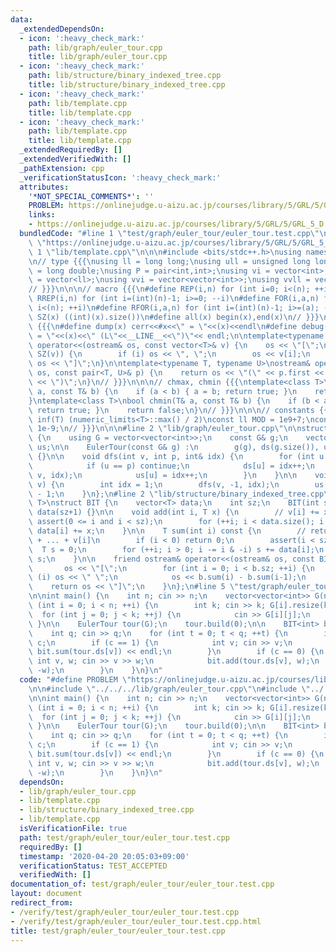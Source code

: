 ```yaml
---
data:
  _extendedDependsOn:
  - icon: ':heavy_check_mark:'
    path: lib/graph/euler_tour.cpp
    title: lib/graph/euler_tour.cpp
  - icon: ':heavy_check_mark:'
    path: lib/structure/binary_indexed_tree.cpp
    title: lib/structure/binary_indexed_tree.cpp
  - icon: ':heavy_check_mark:'
    path: lib/template.cpp
    title: lib/template.cpp
  - icon: ':heavy_check_mark:'
    path: lib/template.cpp
    title: lib/template.cpp
  _extendedRequiredBy: []
  _extendedVerifiedWith: []
  _pathExtension: cpp
  _verificationStatusIcon: ':heavy_check_mark:'
  attributes:
    '*NOT_SPECIAL_COMMENTS*': ''
    PROBLEM: https://onlinejudge.u-aizu.ac.jp/courses/library/5/GRL/5/GRL_5_D
    links:
    - https://onlinejudge.u-aizu.ac.jp/courses/library/5/GRL/5/GRL_5_D
  bundledCode: "#line 1 \"test/graph/euler_tour/euler_tour.test.cpp\"\n#define PROBLEM\
    \ \"https://onlinejudge.u-aizu.ac.jp/courses/library/5/GRL/5/GRL_5_D\"\n\n#line\
    \ 1 \"lib/template.cpp\"\n\n\n#include <bits/stdc++.h>\nusing namespace std;\n\
    \n// type {{{\nusing ll = long long;\nusing ull = unsigned long long;\nusing ld\
    \ = long double;\nusing P = pair<int,int>;\nusing vi = vector<int>;\nusing vll\
    \ = vector<ll>;\nusing vvi = vector<vector<int>>;\nusing vvll = vector<vector<ll>>;\n\
    // }}}\n\n\n// macro {{{\n#define REP(i,n) for (int i=0; i<(n); ++i)\n#define\
    \ RREP(i,n) for (int i=(int)(n)-1; i>=0; --i)\n#define FOR(i,a,n) for (int i=(a);\
    \ i<(n); ++i)\n#define RFOR(i,a,n) for (int i=(int)(n)-1; i>=(a); --i)\n\n#define\
    \ SZ(x) ((int)(x).size())\n#define all(x) begin(x),end(x)\n// }}}\n\n\n// debug\
    \ {{{\n#define dump(x) cerr<<#x<<\" = \"<<(x)<<endl\n#define debug(x) cerr<<#x<<\"\
    \ = \"<<(x)<<\" (L\"<<__LINE__<<\")\"<< endl;\n\ntemplate<typename T>\nostream&\
    \ operator<<(ostream& os, const vector<T>& v) {\n    os << \"[\";\n    REP (i,\
    \ SZ(v)) {\n        if (i) os << \", \";\n        os << v[i];\n    }\n    return\
    \ os << \"]\";\n}\n\ntemplate<typename T, typename U>\nostream& operator<<(ostream&\
    \ os, const pair<T, U>& p) {\n    return os << \"(\" << p.first << \" \" << p.second\
    \ << \")\";\n}\n// }}}\n\n\n// chmax, chmin {{{\ntemplate<class T>\nbool chmax(T&\
    \ a, const T& b) {\n    if (a < b) { a = b; return true; }\n    return false;\n\
    }\ntemplate<class T>\nbool chmin(T& a, const T& b) {\n    if (b < a) { a = b;\
    \ return true; }\n    return false;\n}\n// }}}\n\n\n// constants {{{\n#define\
    \ inf(T) (numeric_limits<T>::max() / 2)\nconst ll MOD = 1e9+7;\nconst ld EPS =\
    \ 1e-9;\n// }}}\n\n\n#line 2 \"lib/graph/euler_tour.cpp\"\n\nstruct EulerTour\
    \ {\n    using G = vector<vector<int>>;\n    const G& g;\n    vector<int> ds,\
    \ us;\n\n    EulerTour(const G& g) :\n        g(g), ds(g.size()), us(g.size())\
    \ {}\n\n    void dfs(int v, int p, int& idx) {\n        for (int u : g[v]) {\n\
    \            if (u == p) continue;\n            ds[u] = idx++;\n            dfs(u,\
    \ v, idx);\n            us[u] = idx++;\n        }\n    }\n\n    void build(int\
    \ v) {\n        int idx = 1;\n        dfs(v, -1, idx);\n        us[v] = 2 * g.size()\
    \ - 1;\n    }\n};\n#line 2 \"lib/structure/binary_indexed_tree.cpp\"\n\ntemplate<typename\
    \ T>\nstruct BIT {\n    vector<T> data;\n    int sz;\n    BIT(int sz) : sz(sz),\
    \ data(sz+1) {}\n\n    void add(int i, T x) {\n        // v[i] += x;\n       \
    \ assert(0 <= i and i < sz);\n        for (++i; i < data.size(); i += i & -i)\
    \ data[i] += x;\n    }\n\n    T sum(int i) const {\n        // return v[0] + v[1]\
    \ + ... + v[i]\n        if (i < 0) return 0;\n        assert(i < sz);\n      \
    \  T s = 0;\n        for (++i; i > 0; i -= i & -i) s += data[i];\n        return\
    \ s;\n    }\n\n    friend ostream& operator<<(ostream& os, const BIT& b) {\n \
    \       os << \"[\";\n        for (int i = 0; i < b.sz; ++i) {\n            if\
    \ (i) os << \" \";\n            os << b.sum(i) - b.sum(i-1);\n        }\n    \
    \    return os << \"]\";\n    }\n};\n#line 5 \"test/graph/euler_tour/euler_tour.test.cpp\"\
    \n\nint main() {\n    int n; cin >> n;\n    vector<vector<int>> G(n);\n    for\
    \ (int i = 0; i < n; ++i) {\n        int k; cin >> k; G[i].resize(k);\n      \
    \  for (int j = 0; j < k; ++j) {\n            cin >> G[i][j];\n        }\n   \
    \ }\n\n    EulerTour tour(G);\n    tour.build(0);\n\n    BIT<int> bit(2*n);\n\
    \    int q; cin >> q;\n    for (int t = 0; t < q; ++t) {\n        int c; cin >>\
    \ c;\n        if (c == 1) {\n            int v; cin >> v;\n            cout <<\
    \ bit.sum(tour.ds[v]) << endl;\n        }\n        if (c == 0) {\n           \
    \ int v, w; cin >> v >> w;\n            bit.add(tour.ds[v], w);\n            bit.add(tour.us[v],\
    \ -w);\n        }\n    }\n}\n"
  code: "#define PROBLEM \"https://onlinejudge.u-aizu.ac.jp/courses/library/5/GRL/5/GRL_5_D\"\
    \n\n#include \"../../../lib/graph/euler_tour.cpp\"\n#include \"../../../lib/structure/binary_indexed_tree.cpp\"\
    \n\nint main() {\n    int n; cin >> n;\n    vector<vector<int>> G(n);\n    for\
    \ (int i = 0; i < n; ++i) {\n        int k; cin >> k; G[i].resize(k);\n      \
    \  for (int j = 0; j < k; ++j) {\n            cin >> G[i][j];\n        }\n   \
    \ }\n\n    EulerTour tour(G);\n    tour.build(0);\n\n    BIT<int> bit(2*n);\n\
    \    int q; cin >> q;\n    for (int t = 0; t < q; ++t) {\n        int c; cin >>\
    \ c;\n        if (c == 1) {\n            int v; cin >> v;\n            cout <<\
    \ bit.sum(tour.ds[v]) << endl;\n        }\n        if (c == 0) {\n           \
    \ int v, w; cin >> v >> w;\n            bit.add(tour.ds[v], w);\n            bit.add(tour.us[v],\
    \ -w);\n        }\n    }\n}\n"
  dependsOn:
  - lib/graph/euler_tour.cpp
  - lib/template.cpp
  - lib/structure/binary_indexed_tree.cpp
  - lib/template.cpp
  isVerificationFile: true
  path: test/graph/euler_tour/euler_tour.test.cpp
  requiredBy: []
  timestamp: '2020-04-20 20:05:03+09:00'
  verificationStatus: TEST_ACCEPTED
  verifiedWith: []
documentation_of: test/graph/euler_tour/euler_tour.test.cpp
layout: document
redirect_from:
- /verify/test/graph/euler_tour/euler_tour.test.cpp
- /verify/test/graph/euler_tour/euler_tour.test.cpp.html
title: test/graph/euler_tour/euler_tour.test.cpp
---
```

